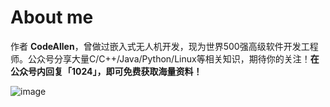 # About me


作者 **CodeAllen**，曾做过嵌入式无人机开发，现为世界500强高级软件开发工程师。公众号分享大量C/C++/Java/Python/Linux等相关知识，期待你的关注！**在公众号内回复「1024」，即可免费获取海量资料！**



![image](https://upload-images.jianshu.io/upload_images/12856594-2a026b564f7c22f3.jpg?imageMogr2/auto-orient/strip|imageView2/2/w/258/format/webp)

